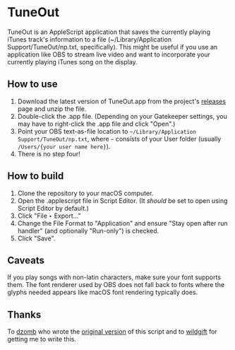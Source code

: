 # TuneOut

TuneOut is an AppleScript application that saves the currently playing iTunes track's information to a file (~/Library/Application Support/TuneOut/np.txt, specifically). This might be useful if you use an application like OBS to stream live video and want to incorporate your currently playing iTunes song on the display.

## How to use

1. Download the latest version of TuneOut.app from the project's [releases](./releases) page and unzip the file.
2. Double-click the .app file. (Depending on your Gatekeeper settings, you may have to right-click the .app file and click "Open".)
3. Point your OBS text-as-file location to `~/Library/Application Support/TuneOut/np.txt`, where `~` consists of your User folder (usually `/Users/{your user name here}`).
4. There is no step four!

## How to build

1. Clone the repository to your macOS computer.
2. Open the .applescript file in Script Editor. (It _should_ be set to open using Script Editor by default.)
3. Click "File ‣ Export..."
4. Change the File Format to "Application" and ensure "Stay open after run handler" (and optionally "Run-only") is checked.
5. Click "Save".

## Caveats

If you play songs with non-latin characters, make sure your font supports them. The font renderer used by OBS does not fall back to fonts where the glyphs needed appears like macOS font rendering typically does.

## Thanks

To [dzomb](https://github.com/dzomb) who wrote the [original version](https://github.com/dzomb/tuneout) of this script and to [wildgift](http://twitch.tv/wildgifticus) for getting me to write this.

